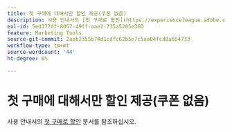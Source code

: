 ```yaml
---
title: 첫 구매에 대해서만 할인 제공(쿠폰 없음)
description: 사용 안내서의 [첫 구매로 할인](https://experienceleague.adobe.com/ko/docs/commerce-admin/marketing/promotions/cart-rules/price-rule-discount-first-purchase) 문서를 참조하십시오.
exl-id: 5ed377df-8057-49ff-aae2-735a5205e360
feature: Marketing Tools
source-git-commit: 2aeb2355b74d1cdfc62b5e7c5aa04fcd0a654733
workflow-type: tm+mt
source-wordcount: '44'
ht-degree: 0%

---
```


# 첫 구매에 대해서만 할인 제공(쿠폰 없음)

사용 안내서의 [첫 구매로 할인](https://experienceleague.adobe.com/ko/docs/commerce-admin/marketing/promotions/cart-rules/price-rule-discount-first-purchase) 문서를 참조하십시오.
